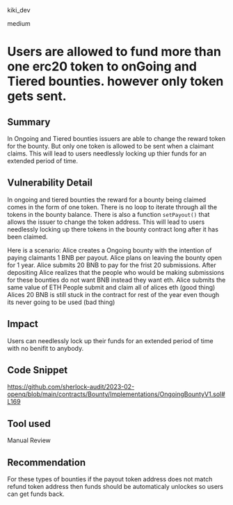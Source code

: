 kiki_dev

medium

# Users are allowed to fund more than one erc20 token to onGoing and Tiered bounties. however only token gets sent.

## Summary
In Ongoing and Tiered bounties issuers are able to change the reward token for the bounty. But only one token is allowed to be sent when a claimant claims. This will lead to users needlessly locking up thier funds for an extended period of time. 

## Vulnerability Detail
In ongoing and tiered bounties the reward for a bounty being claimed comes in the form of one token. There is no loop to iterate through all the tokens in the bounty balance. There is also a function `setPayout()` that allows the issuer to change the token address.  This will lead to users needlessly locking up there tokens in the bounty contract long after it has been claimed. 

Here is a scenario:
Alice creates a Ongoing bounty with the intention of paying claimants 1 BNB per payout. 
Alice plans on leaving the bounty open for 1 year. 
Alice submits 20 BNB to pay for the frist 20 submissions. 
After depositing Alice realizes that the people who would be making submissions for these bounties do not want BNB instead they want eth. 
Alice submits the same value of ETH 
People submit and claim all of alices eth (good thing)
Alices 20 BNB is still stuck in the contract for rest of the year even though its never going to be used (bad thing) 

## Impact
Users can needlessly lock up their funds for an extended period of time with no benifit to anybody. 
## Code Snippet
https://github.com/sherlock-audit/2023-02-openq/blob/main/contracts/Bounty/Implementations/OngoingBountyV1.sol#L169
## Tool used

Manual Review

## Recommendation
For these types of bounties if the payout token address does not match refund token address then funds should be automaticaly unlockes so users can get funds back.